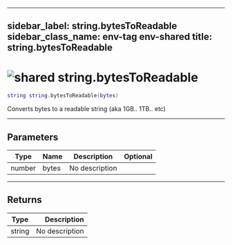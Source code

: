 ---
sidebar_label: string.bytesToReadable
sidebar_class_name: env-tag env-shared
title: string.bytesToReadable
------

# <img src='/img/wiki/shared.png' alt='shared' data-tag='env-tag' /> string.bytesToReadable

```lua
string string.bytesToReadable(bytes)
```

Converts bytes to a readable string (aka 1GB.. 1TB.. etc)<br/>

-----------------
## Parameters

| Type   | Name | Description | Optional |
| ------ | ---- | ----------- | -------: |
| number | bytes | No description |   |

-----------------
## Returns

| Type   | Description |
| ------ | ----------: |
| string | No description |

